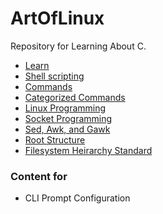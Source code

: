 # ArtOfLinux

Repository for Learning About C.

- [Learn](107-categorized-commands/README.md)
- [Shell scripting](103-shell-scripting/README.md)
- [Commands](101-command/README.md)
- [Categorized Commands](107-categorized-commands/README.md)
- [Linux Programming](104-linux-programming/README.md)
- [Socket Programming](105-socket-programming/README.md)
- [Sed, Awk, and Gawk](106-sed-awak/README.md)
- [Root Structure](102-root-structure/README.md)
- [Filesystem Heirarchy Standard](108-linux-fhs/README.md)




### Content for 

- CLI Prompt Configuration